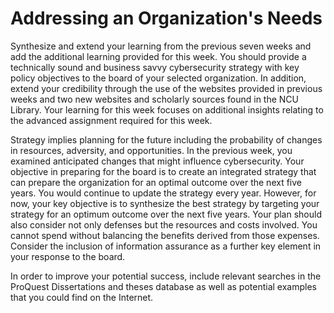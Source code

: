 # Addressing an Organization's Needs

Synthesize and extend your learning from the previous seven weeks and add the additional learning provided for this week. You should provide a technically sound and business savvy cybersecurity strategy with key policy objectives to the board of your selected organization. In addition, extend your credibility through the use of the websites provided in previous weeks and two new websites and scholarly sources found in the NCU Library. Your learning for this week focuses on additional insights relating to the advanced assignment required for this week.

Strategy implies planning for the future including the probability of changes in resources, adversity, and opportunities. In the previous week, you examined anticipated changes that might influence cybersecurity. Your objective in preparing for the board is to create an integrated strategy that can prepare the organization for an optimal outcome over the next five years. You would continue to update the strategy every year. However, for now, your key objective is to synthesize the best strategy by targeting your strategy for an optimum outcome over the next five years. Your plan should also consider not only defenses but the resources and costs involved. You cannot spend without balancing the benefits derived from those expenses. Consider the inclusion of information assurance as a further key element in your response to the board.

In order to improve your potential success, include relevant searches in the ProQuest Dissertations and theses database as well as potential examples that you could find on the Internet.
